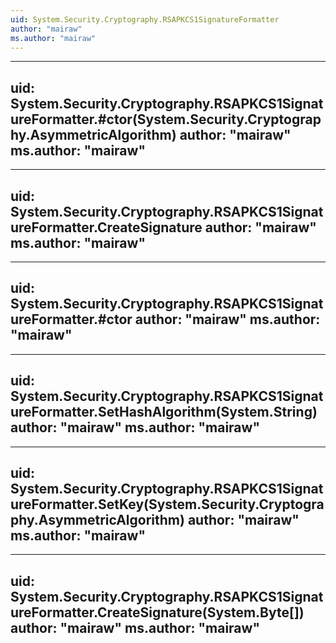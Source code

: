 ```yaml
---
uid: System.Security.Cryptography.RSAPKCS1SignatureFormatter
author: "mairaw"
ms.author: "mairaw"
---
```


---
uid: System.Security.Cryptography.RSAPKCS1SignatureFormatter.#ctor(System.Security.Cryptography.AsymmetricAlgorithm)
author: "mairaw"
ms.author: "mairaw"
---

---
uid: System.Security.Cryptography.RSAPKCS1SignatureFormatter.CreateSignature
author: "mairaw"
ms.author: "mairaw"
---

---
uid: System.Security.Cryptography.RSAPKCS1SignatureFormatter.#ctor
author: "mairaw"
ms.author: "mairaw"
---

---
uid: System.Security.Cryptography.RSAPKCS1SignatureFormatter.SetHashAlgorithm(System.String)
author: "mairaw"
ms.author: "mairaw"
---

---
uid: System.Security.Cryptography.RSAPKCS1SignatureFormatter.SetKey(System.Security.Cryptography.AsymmetricAlgorithm)
author: "mairaw"
ms.author: "mairaw"
---

---
uid: System.Security.Cryptography.RSAPKCS1SignatureFormatter.CreateSignature(System.Byte[])
author: "mairaw"
ms.author: "mairaw"
---
